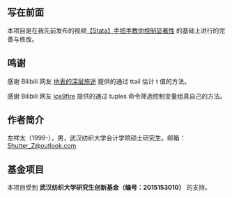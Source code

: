 ## 写在前面

本项目是在我先前发布的视频[【Stata】手把手教你控制显著性](https://www.bilibili.com/video/BV1ZT4y1m7Rs/) 的基础上进行的完善与修改。



## 鸣谢

感谢 Bilibili 网友 [地表的深层旅途](https://space.bilibili.com/32017974) 提供的通过 ttail 估计 t 值的方法。

感谢 Bilibili 网友 [ice9fire](https://space.bilibili.com/361814859) 提供的通过 tuples 命令筛选控制变量组真自己的方法。



## 作者简介

左祥太（1999-），男，武汉纺织大学会计学院硕士研究生。邮箱：Shutter_Z@outlook.com



## 基金项目

本项目受到 **武汉纺织大学研究生创新基金（编号：2015153010）** 的支持。

